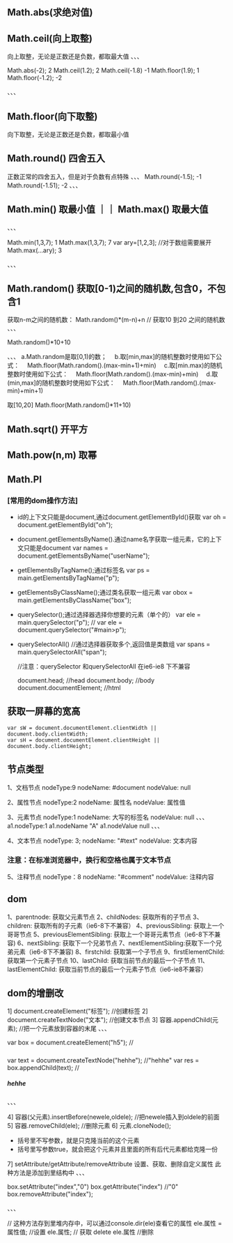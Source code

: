 ## Math.abs(求绝对值)

## Math.ceil(向上取整)
向上取整，无论是正数还是负数，都取最大值
、、、

Math.abs(-2);
2
Math.ceil(1.2);
2
Math.ceil(-1.8)
-1
Math.floor(1.9);
1
Math.floor(-1.2);
-2

、、、

## Math.floor(向下取整)
向下取整，无论是正数还是负数，都取最小值

## Math.round() 四舍五入
正数正常的四舍五入，但是对于负数有点特殊
、、、
Math.round(-1.5);
-1
Math.round(-1.51);
-2
、、、

## Math.min() 取最小值   ｜｜    Math.max()  取最大值
、、、

Math.min(1,3,7);
1
Math.max(1,3,7);
7
var ary=[1,2,3];   //对于数组需要展开
Math.max(...ary);
3

、、、

## Math.random() 获取[0-1)之间的随机数,包含0，不包含1
获取n-m之间的随机数： Math.random()*(m-n)+n
// 获取10 到20 之间的随机数
、、、

Math.random()*10+10

、、、
  a.Math.random是取[0,1)的数；
　b.取[min,max]的随机整数时使用如下公式：
 　Math.floor(Math.random().(max-min+1)+min)
　c.取[min.max)的随机整数时使用如下公式：
 　Math.floor(Math.random().(max-min)+min)
　d.取(min,max]的随机整数时使用如下公式：
 　Math.floor(Math.random().(max-min)+min+1)

取[10,20]  Math.floor(Math.random()*11+10)


## Math.sqrt() 开平方

## Math.pow(n,m)  取幂

## Math.PI

### [常用的dom操作方法]
+ id的上下文只能是document,通过document.getElementById()获取
    var oh = document.getElementById("oh");

+ document.getElementsByName().通过name名字获取一组元素，它的上下文只能是document
    var names = document.getElementsByName("userName");

+ getElementsByTagName();通过标签名
    var ps = main.getElementsByTagName("p");

+ getElementsByClassName();通过类名获取一组元素
    var obox = main.getElementsByClassName("box");

+ querySelector();通过选择器选择你想要的元素（单个的）
    var ele = main.querySelector("p");
    // var ele = document.querySelector("#main>p");
    
+ querySelectorAll()
    //通过选择器获取多个,返回值是类数组
    var spans = main.querySelectorAll("span");

    //注意：querySelector 和querySelectorAll 在ie6-ie8 下不兼容

    document.head; //head
    document.body; //body
    document.documentElement; //html

## 获取一屏幕的宽高
    var sW = document.documentElement.clientWidth || document.body.clientWidth;
    var sH = document.documentElement.clientHeight || document.body.clientHeight;

## 节点类型
1、文档节点
nodeType:9
nodeName: #document
nodeValue: null

2、属性节点
nodeType:2
nodeName: 属性名
nodeValue: 属性值

3、元素节点
<a href="" id="a1"></a>
nodeType:1
nodeName: 大写的标签名
nodeValue: null
、、、
a1.nodeType:1
a1.nodeName
"A"
a1.nodeValue
null
、、、

4、文本节点
nodeType: 3;
nodeName: "#text"
nodeValue: 文本内容
### 注意：在标准浏览器中，换行和空格也属于文本节点

5、注释节点
nodeType：8
nodeName: "#comment"
nodeValue: 注释内容

## dom
1、parentnode: 获取父元素节点
2、childNodes: 获取所有的子节点
3、children: 获取所有的子元素（ie6-8下不兼容）
4、previousSibling: 获取上一个哥哥节点
5、previousElementSibling: 获取上一个哥哥元素节点（ie6-8下不兼容)
6、nextSibling: 获取下一个兄弟节点
7、nextElementSibling:获取下一个兄弟元素（ie6-8下不兼容)
8、firstchild: 获取第一个子节点
9、firstElementChild: 获取第一个元素子节点
10、lastChild: 获取当前节点的最后一个子节点
11、lastElementChild: 获取当前节点的最后一个元素子节点（ie6-ie8不兼容）

## dom的增删改
1] document.createElement("标签"); //创建标签
2] document.createTextNode("文本"); //创建文本节点
3] 容器.appendChild(元素); //把一个元素放到容器的末尾
、、、

var box = document.createElement("h5"); //<h5></h5>
var text = document.createTextNode("hehhe"); //"hehhe"
var res = box.appendChild(text); //<h5>hehhe</h5>

、、、

4] 容器(父元素).insertBefore(newele,oldele); //把newele插入到oldele的前面
5] 容器.removeChild(ele); //删除元素
6] 元素.cloneNode();
  + 括号里不写参数，就是只克隆当前的这个元素
  + 括号里写参数true，就会把这个元素并且里面的所有后代元素都给克隆一份

7] setAttribute/getAttribute/removeAttribute 设置、获取、删除自定义属性
此种方法是添加到里结构中
、、、

box.setAttribute("index","0")
box.getAttribute("index")  //"0"
box.removeAttribute("index");

、、、

// 这种方法存到里堆内存中，可以通过console.dir(ele)查看它的属性
ele.属性 = 属性值; //设置
ele.属性; // 获取
delete ele.属性 //删除


